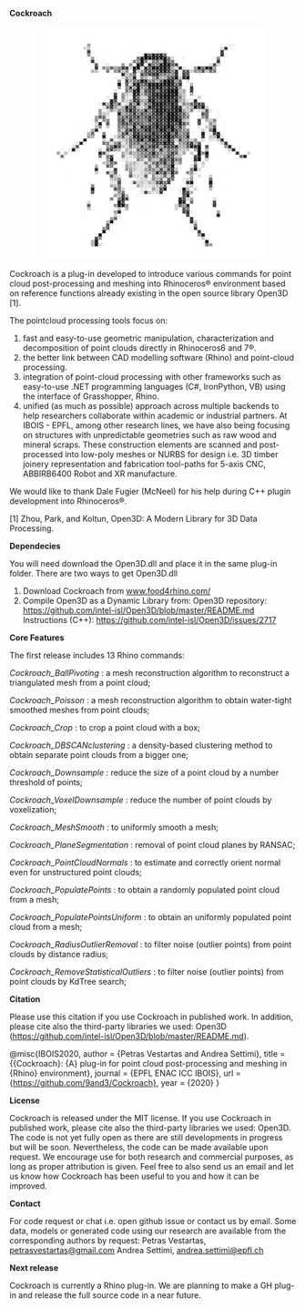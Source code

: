 **Cockroach**
 <p align="center">
  <img width="400" height="410" src="https://github.com/9and3/Cockroach/blob/Cockroach/Cockroach_logo.png">
</p>


Cockroach is a plug-in developed to introduce various commands for point cloud post-processing and meshing into Rhinoceros® environment based on reference functions already existing in the open source library Open3D [1]. 

The pointcloud processing tools focus on:
1. fast and easy-to-use geometric manipulation, characterization and decomposition of point clouds directly in Rhinoceros6 and 7®. 
2. the better link between CAD modelling software (Rhino) and point-cloud processing.
3. integration of point-cloud processing with other frameworks such as easy-to-use .NET programming languages (C#, IronPython, VB) using the interface of Grasshopper, Rhino.
4. unified (as much as possible) approach across multiple backends to help researchers collaborate within academic or industrial partners. At IBOIS - EPFL, among other research lines, we have also being focusing on structures with unpredictable geometries such as raw wood and mineral scraps. These construction elements are scanned and post-processed into low-poly meshes or NURBS for design i.e. 3D timber joinery representation and fabrication tool-paths for 5-axis CNC, ABBIRB6400 Robot and XR manufacture.

We would like to thank Dale Fugier (McNeel) for his help during C++ plugin development into Rhinoceros®.

[1] Zhou, Park, and Koltun, Open3D: A Modern Library for 3D Data Processing.

**Dependecies**

You will need download the Open3D.dll and place it in the same plug-in folder.
There are two ways to get Open3D.dll

1. Download Cockroach from www.food4rhino.com/
2. Compile Open3D as a Dynamic Library from:
Open3D repository: https://github.com/intel-isl/Open3D/blob/master/README.md
Instructions (C++): https://github.com/intel-isl/Open3D/issues/2717

**Core Features**

The first release includes 13 Rhino commands: 

*Cockroach_BallPivoting* : a mesh reconstruction algorithm to reconstruct a triangulated mesh from a point cloud;

*Cockroach_Poisson* : a mesh reconstruction algorithm to obtain water-tight smoothed meshes from point clouds;

*Cockroach_Crop* : to crop a point cloud with a box;

*Cockroach_DBSCANclustering* : a density-based clustering method to obtain separate point clouds from a bigger one;

*Cockroach_Downsample* : reduce the size of a point cloud by a number threshold of points;

*Cockroach_VoxelDownsample* : reduce the number of point clouds by voxelization;

*Cockroach_MeshSmooth* : to uniformly smooth a mesh;

*Cockroach_PlaneSegmentation* : removal of point cloud planes by RANSAC;

*Cockroach_PointCloudNormals* : to estimate and correctly orient normal even for unstructured point clouds;

*Cockroach_PopulatePoints* : to obtain a randomly populated point cloud from a mesh;

*Cockroach_PopulatePointsUniform* : to obtain an uniformly populated point cloud from a mesh;

*Cockroach_RadiusOutlierRemoval* : to filter noise (outlier points) from point clouds by distance radius;

*Cockroach_RemoveStatisticalOutliers* : to filter noise (outlier points) from point clouds by KdTree search;

**Citation**

Please use this citation if you use Cockroach in published work. In addition, please cite also the third-party libraries we used: Open3D (https://github.com/intel-isl/Open3D/blob/master/README.md).

@misc{IBOIS2020,
   author  = {Petras Vestartas and Andrea Settimi},
   title   = {{Cockroach}: {A} plug-in for point cloud post-processing and meshing in {Rhino} environment},
   journal = {EPFL ENAC ICC IBOIS},
   url = {https://github.com/9and3/Cockroach},
   year    = {2020}
}

**License**

Cockroach is released under the MIT license. If you use Cockroach in published work, please cite also the third-party libraries we used: Open3D.
The code is not yet fully open as there are still developments in progress but will be soon. Nevertheless, the code can be made available upon request. We encourage use for both research and commercial purposes, as long as proper attribution is given. Feel free to also send us an email and let us know how Cockroach has been useful to you and how it can be improved. 

**Contact**

For code request or chat i.e. open github issue or contact us by email.
Some data, models or generated code using our research are available from the corresponding authors by request:
Petras Vestartas, petrasvestartas@gmail.com
Andrea Settimi, andrea.settimi@epfl.ch

**Next release**

Cockroach is currently a Rhino plug-in. 
We are planning to make a GH plug-in and release the full source code in a near future.


